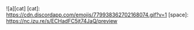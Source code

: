 ![a][cat]
[cat]: https://cdn.discordapp.com/emojis/779938362702168074.gif?v=1
[space]: https://nc.izu.re/s/ECHadFC5jt74JaQ/preview
